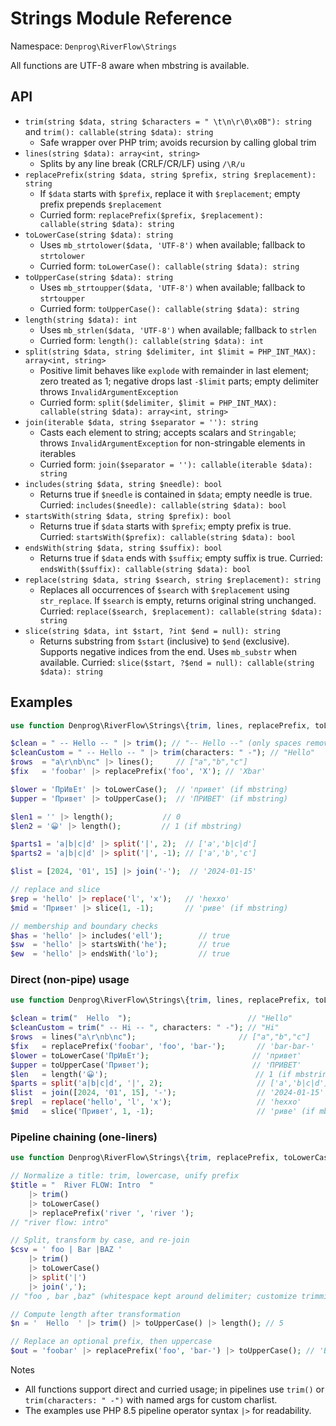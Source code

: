 # Strings Module Reference

Namespace: `Denprog\RiverFlow\Strings`

All functions are UTF-8 aware when mbstring is available.

## API
- `trim(string $data, string $characters = " \t\n\r\0\x0B"): string` and `trim(): callable(string $data): string`
  - Safe wrapper over PHP trim; avoids recursion by calling global trim
- `lines(string $data): array<int, string>`
  - Splits by any line break (CRLF/CR/LF) using `/\R/u`
- `replacePrefix(string $data, string $prefix, string $replacement): string`
  - If `$data` starts with `$prefix`, replace it with `$replacement`; empty prefix prepends `$replacement`
  - Curried form: `replacePrefix($prefix, $replacement): callable(string $data): string`
- `toLowerCase(string $data): string`
  - Uses `mb_strtolower($data, 'UTF-8')` when available; fallback to `strtolower`
  - Curried form: `toLowerCase(): callable(string $data): string`
- `toUpperCase(string $data): string`
  - Uses `mb_strtoupper($data, 'UTF-8')` when available; fallback to `strtoupper`
  - Curried form: `toUpperCase(): callable(string $data): string`
- `length(string $data): int`
  - Uses `mb_strlen($data, 'UTF-8')` when available; fallback to `strlen`
  - Curried form: `length(): callable(string $data): int`
- `split(string $data, string $delimiter, int $limit = PHP_INT_MAX): array<int, string>`
  - Positive limit behaves like `explode` with remainder in last element; zero treated as 1; negative drops last `-$limit` parts; empty delimiter throws `InvalidArgumentException`
  - Curried form: `split($delimiter, $limit = PHP_INT_MAX): callable(string $data): array<int, string>`
- `join(iterable $data, string $separator = ''): string`
  - Casts each element to string; accepts scalars and `Stringable`; throws `InvalidArgumentException` for non-stringable elements in iterables
  - Curried form: `join($separator = ''): callable(iterable $data): string`
- `includes(string $data, string $needle): bool`
  - Returns true if `$needle` is contained in `$data`; empty needle is true. Curried: `includes($needle): callable(string $data): bool`
- `startsWith(string $data, string $prefix): bool`
  - Returns true if `$data` starts with `$prefix`; empty prefix is true. Curried: `startsWith($prefix): callable(string $data): bool`
- `endsWith(string $data, string $suffix): bool`
  - Returns true if `$data` ends with `$suffix`; empty suffix is true. Curried: `endsWith($suffix): callable(string $data): bool`
- `replace(string $data, string $search, string $replacement): string`
  - Replaces all occurrences of `$search` with `$replacement` using `str_replace`. If `$search` is empty, returns original string unchanged. Curried: `replace($search, $replacement): callable(string $data): string`
- `slice(string $data, int $start, ?int $end = null): string`
  - Returns substring from `$start` (inclusive) to `$end` (exclusive). Supports negative indices from the end. Uses `mb_substr` when available. Curried: `slice($start, ?$end = null): callable(string $data): string`

## Examples
```php
use function Denprog\RiverFlow\Strings\{trim, lines, replacePrefix, toLowerCase, toUpperCase, length, split, join, includes, startsWith, endsWith, replace, slice};

$clean = " -- Hello -- " |> trim(); // "-- Hello --" (only spaces removed)
$cleanCustom = " -- Hello -- " |> trim(characters: " -"); // "Hello"
$rows  = "a\r\nb\nc" |> lines();     // ["a","b","c"]
$fix   = 'foobar' |> replacePrefix('foo', 'X'); // 'Xbar'

$lower = 'ПрИвЕт' |> toLowerCase();  // 'привет' (if mbstring)
$upper = 'Привет' |> toUpperCase();  // 'ПРИВЕТ' (if mbstring)

$len1 = '' |> length();           // 0
$len2 = '😀' |> length();         // 1 (if mbstring)

$parts1 = 'a|b|c|d' |> split('|', 2);  // ['a','b|c|d']
$parts2 = 'a|b|c|d' |> split('|', -1); // ['a','b','c']

$list = [2024, '01', 15] |> join('-');  // '2024-01-15'

// replace and slice
$rep = 'hello' |> replace('l', 'x');   // 'hexxo'
$mid = 'Привет' |> slice(1, -1);       // 'риве' (if mbstring)

// membership and boundary checks
$has = 'hello' |> includes('ell');        // true
$sw  = 'hello' |> startsWith('he');       // true
$ew  = 'hello' |> endsWith('lo');         // true
```

### Direct (non-pipe) usage
```php
use function Denprog\RiverFlow\Strings\{trim, lines, replacePrefix, toLowerCase, toUpperCase, length, split, join, replace, slice};

$clean = trim("  Hello  ");                          // "Hello"
$cleanCustom = trim(" -- Hi -- ", characters: " -"); // "Hi"
$rows  = lines("a\r\nb\nc");                       // ["a","b","c"]
$fix   = replacePrefix('foobar', 'foo', 'bar-');       // 'bar-bar-'
$lower = toLowerCase('ПрИвЕт');                       // 'привет'
$upper = toUpperCase('Привет');                       // 'ПРИВЕТ'
$len   = length('😀');                                 // 1 (if mbstring)
$parts = split('a|b|c|d', '|', 2);                     // ['a','b|c|d']
$list  = join([2024, '01', 15], '-');                  // '2024-01-15'
$repl  = replace('hello', 'l', 'x');                   // 'hexxo'
$mid   = slice('Привет', 1, -1);                       // 'риве' (if mbstring)
```

### Pipeline chaining (one-liners)
```php
use function Denprog\RiverFlow\Strings\{trim, replacePrefix, toLowerCase, toUpperCase, split, join, length, slice, replace};

// Normalize a title: trim, lowercase, unify prefix
$title = "  River FLOW: Intro  "
    |> trim()
    |> toLowerCase()
    |> replacePrefix('river ', 'river ');
// "river flow: intro"

// Split, transform by case, and re-join
$csv = ' foo | Bar |BAZ '
    |> trim()
    |> toLowerCase()
    |> split('|')
    |> join(',');
// "foo , bar ,baz" (whitespace kept around delimiter; customize trimming as needed)

// Compute length after transformation
$n = '  Hello  ' |> trim() |> toUpperCase() |> length(); // 5

// Replace an optional prefix, then uppercase
$out = 'foobar' |> replacePrefix('foo', 'bar-') |> toUpperCase(); // 'BAR-bar-'
```

Notes
- All functions support direct and curried usage; in pipelines use `trim()` or `trim(characters: " -")` with named args for custom charlist.
- The examples use PHP 8.5 pipeline operator syntax `|>` for readability.
